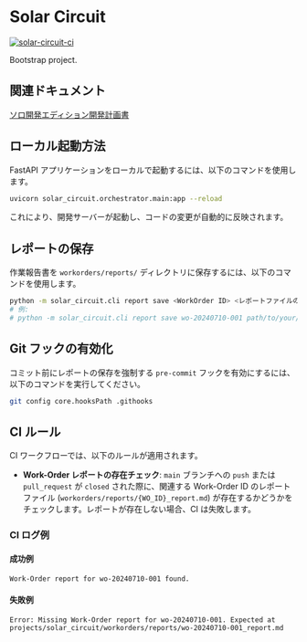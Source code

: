 # Solar Circuit

[![solar-circuit-ci](https://github.com/seishinshigo/solar-circuit-monorepo/actions/workflows/ci.yml/badge.svg)](https://github.com/seishinshigo/solar-circuit-monorepo/actions/workflows/ci.yml)

Bootstrap project.

## 関連ドキュメント

[ソロ開発エディション開発計画書](01_plan_solo_edition.md)


## ローカル起動方法

FastAPI アプリケーションをローカルで起動するには、以下のコマンドを使用します。

```bash
uvicorn solar_circuit.orchestrator.main:app --reload
```

これにより、開発サーバーが起動し、コードの変更が自動的に反映されます。

## レポートの保存

作業報告書を `workorders/reports/` ディレクトリに保存するには、以下のコマンドを使用します。

```bash
python -m solar_circuit.cli report save <WorkOrder ID> <レポートファイルのパス>
# 例:
# python -m solar_circuit.cli report save wo-20240710-001 path/to/your/report.md
```

## Git フックの有効化

コミット前にレポートの保存を強制する `pre-commit` フックを有効にするには、以下のコマンドを実行してください。

```bash
git config core.hooksPath .githooks
```

## CI ルール

CI ワークフローでは、以下のルールが適用されます。

- **Work-Order レポートの存在チェック**: `main` ブランチへの `push` または `pull_request` が `closed` された際に、関連する Work-Order ID のレポートファイル (`workorders/reports/{WO_ID}_report.md`) が存在するかどうかをチェックします。レポートが存在しない場合、CI は失敗します。

### CI ログ例

#### 成功例

```
Work-Order report for wo-20240710-001 found.
```

#### 失敗例

```
Error: Missing Work-Order report for wo-20240710-001. Expected at projects/solar_circuit/workorders/reports/wo-20240710-001_report.md
```